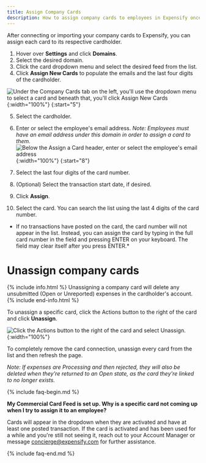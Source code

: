 ```yaml
---
title: Assign Company Cards
description: How to assign company cards to employees in Expensify once they have been connected or imported
---
```


After connecting or importing your company cards to Expensify, you can assign each card to its respective cardholder. 

1. Hover over **Settings** and click **Domains**. 
2. Select the desired domain.
3. Click the card dropdown menu and select the desired feed from the list.
4. Click **Assign New Cards** to populate the emails and the last four digits of the cardholder. 

![Under the Company Cards tab on the left, you'll use the dropdown menu to select a card and beneath that, you'll click Assign New Cards]({{site.url}}/assets/images/CompanyCards_Assign.png){:width="100%"}
{:start="5"}

5. Select the cardholder.
6. Enter or select the employee's email address. *Note: Employees must have an email address under this domain in order to assign a card to them.*
![Below the Assign a Card header, enter or select the employee's email address]({{site.url}}/assets/images/CompanyCards_EmailAssign.png){:width="100%"}
{:start="8"}

8. Select the last four digits of the card number.
9. (Optional) Select the transaction start date, if desired.
10. Click **Assign**.
11. Select the card. You can search the list using the last 4 digits of the card number.
   - If no transactions have posted on the card, the card number will not appear in the list. Instead, you can assign the card by typing in the full card number in the field and pressing ENTER on your keyboard. The field may clear itself after you press ENTER.*

# Unassign company cards

{% include info.html %}
Unassigning a company card will delete any unsubmitted (Open or Unreported) expenses in the cardholder's account.
{% include end-info.html %}

To unassign a specific card, click the Actions button to the right of the card and click **Unassign**.

![Click the Actions button to the right of the card and select Unassign.]({{site.url}}/assets/images/CompanyCards_Unassign.png){:width="100%"}

To completely remove the card connection, unassign every card from the list and then refresh the page.

*Note: If expenses are Processing and then rejected, they will also be deleted when they're returned to an Open state, as the card they're linked to no longer exists.*

{% include faq-begin.md %}

**My Commercial Card Feed is set up. Why is a specific card not coming up when I try to assign it to an employee?**

Cards will appear in the dropdown when they are activated and have at least one posted transaction. If the card is activated and has been used for a while and you're still not seeing it, reach out to your Account Manager or message concierge@expensify.com for further assistance.

{% include faq-end.md %}

